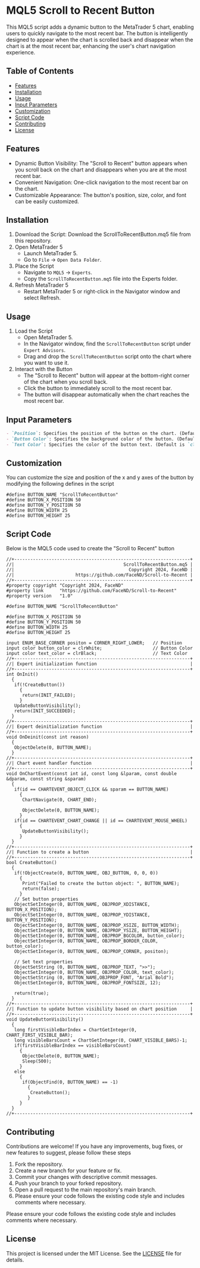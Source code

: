 # MQL5 Scroll to Recent Button

This MQL5 script adds a dynamic button to the MetaTrader 5 chart, enabling users to quickly navigate to the most recent bar. 
The button is intelligently designed to appear when the chart is scrolled back and disappear when the chart is at the most recent bar, 
enhancing the user's chart navigation experience.

## Table of Contents

- [Features](#features)
- [Installation](#installation)
- [Usage](#usage)
- [Input Parameters](#input-parameters)
- [Customization](#customization)
- [Script Code](#script-code)
- [Contributing](#contributing)
- [License](#license)

## Features

- Dynamic Button Visibility: The "Scroll to Recent" button appears when you scroll back on the chart and disappears when you are at the most recent bar.
- Convenient Navigation: One-click navigation to the most recent bar on the chart.
- Customizable Appearance: The button's position, size, color, and font can be easily customized.

## Installation

1. Download the Script: Download the ScrollToRecentButton.mq5 file from this repository.
2. Open MetaTrader 5
   - Launch MetaTrader 5.
   - Go to `File` -> `Open Data Folder`.
3. Place the Script
   - Navigate to `MQL5` -> `Experts`.
   - Copy the `ScrollToRecentButton.mq5` file into the Experts folder.
4. Refresh MetaTrader 5
   - Restart MetaTrader 5 or right-click in the Navigator window and select Refresh.

## Usage

1. Load the Script
   - Open MetaTrader 5.
   - In the Navigator window, find the `ScrollToRecentButton` script under `Expert Advisors`.
   - Drag and drop the `ScrollToRecentButton` script onto the chart where you want to use it.
2. Interact with the Button
   - The "Scroll to Recent" button will appear at the bottom-right corner of the chart when you scroll back.
   - Click the button to immediately scroll to the most recent bar.
   - The button will disappear automatically when the chart reaches the most recent bar.

## Input Parameters

```markdown
- `Position`: Specifies the position of the button on the chart. (Default is `CORNER_RIGHT_LOWER`)
- `Button Color`: Specifies the background color of the button. (Default is `clrWhite`)
- `Text Color`: Specifies the color of the button text. (Default is `clrBlack`)
```

## Customization

You can customize the size and position of the x and y axes of the button by modifying the following defines in the script

```mql5
#define BUTTON_NAME "ScrollToRecentButton"
#define BUTTON_X_POSITION 50
#define BUTTON_Y_POSITION 50
#define BUTTON_WIDTH 25
#define BUTTON_HEIGHT 25
```

## Script Code
Below is the MQL5 code used to create the "Scroll to Recent" button
```mql5
//+------------------------------------------------------------------+
//|                                         ScrollToRecentButton.mq5 |
//|                                           Copyright 2024, FaceND |
//|                       https://github.com/FaceND/Scroll-to-Recent |
//+------------------------------------------------------------------+
#property copyright "Copyright 2024, FaceND"
#property link      "https://github.com/FaceND/Scroll-to-Recent"
#property version   "1.0"

#define BUTTON_NAME "ScrollToRecentButton"

#define BUTTON_X_POSITION 50
#define BUTTON_Y_POSITION 50
#define BUTTON_WIDTH 25
#define BUTTON_HEIGHT 25

input ENUM_BASE_CORNER positon = CORNER_RIGHT_LOWER;   // Position
input color button_color = clrWhite;                   // Button Color
input color text_color = clrBlack;                     // Text Color
//+------------------------------------------------------------------+
//| Expert initialization function                                   |
//+------------------------------------------------------------------+
int OnInit()
  {
   if(!CreateButton())
     {
      return(INIT_FAILED);
     }
   UpdateButtonVisibility();
   return(INIT_SUCCEEDED);
  }
//+------------------------------------------------------------------+
//| Expert deinitialization function                                 |
//+------------------------------------------------------------------+
void OnDeinit(const int reason)
  {
   ObjectDelete(0, BUTTON_NAME);
  }
//+------------------------------------------------------------------+
//| Chart event handler function                                     |
//+------------------------------------------------------------------+
void OnChartEvent(const int id, const long &lparam, const double &dparam, const string &sparam)
  {
   if(id == CHARTEVENT_OBJECT_CLICK && sparam == BUTTON_NAME)
     {   
      ChartNavigate(0, CHART_END);
      
      ObjectDelete(0, BUTTON_NAME);
     }
   if(id == CHARTEVENT_CHART_CHANGE || id == CHARTEVENT_MOUSE_WHEEL)
     {
      UpdateButtonVisibility();
     }
  }
//+------------------------------------------------------------------+
//| Function to create a button                                      |
//+------------------------------------------------------------------+
bool CreateButton()
  {
   if(!ObjectCreate(0, BUTTON_NAME, OBJ_BUTTON, 0, 0, 0))
     {
      Print("Failed to create the button object: ", BUTTON_NAME);
      return(false);
     }
   // Set button properties
   ObjectSetInteger(0, BUTTON_NAME, OBJPROP_XDISTANCE, BUTTON_X_POSITION);
   ObjectSetInteger(0, BUTTON_NAME, OBJPROP_YDISTANCE, BUTTON_Y_POSITION);
   ObjectSetInteger(0, BUTTON_NAME, OBJPROP_XSIZE, BUTTON_WIDTH);
   ObjectSetInteger(0, BUTTON_NAME, OBJPROP_YSIZE, BUTTON_HEIGHT);
   ObjectSetInteger(0, BUTTON_NAME, OBJPROP_BGCOLOR, button_color);
   ObjectSetInteger(0, BUTTON_NAME, OBJPROP_BORDER_COLOR, button_color);
   ObjectSetInteger(0, BUTTON_NAME, OBJPROP_CORNER, positon);

   // Set text properties
   ObjectSetString (0, BUTTON_NAME, OBJPROP_TEXT, ">>");
   ObjectSetInteger(0, BUTTON_NAME, OBJPROP_COLOR, text_color);
   ObjectSetString (0, BUTTON_NAME,OBJPROP_FONT, "Arial Bold");
   ObjectSetInteger(0, BUTTON_NAME, OBJPROP_FONTSIZE, 12);

   return(true);
  }
//+------------------------------------------------------------------+
//| Function to update button visibility based on chart position     |
//+------------------------------------------------------------------+
void UpdateButtonVisibility()
  {
   long firstVisibleBarIndex = ChartGetInteger(0, CHART_FIRST_VISIBLE_BAR);
   long visibleBarsCount = ChartGetInteger(0, CHART_VISIBLE_BARS)-1;
   if(firstVisibleBarIndex == visibleBarsCount)
     {
      ObjectDelete(0, BUTTON_NAME);
      Sleep(500);
     }
   else
     {
      if(ObjectFind(0, BUTTON_NAME) == -1)
        {
         CreateButton();
        }
     }
  }
//+------------------------------------------------------------------+
```
## Contributing

Contributions are welcome! If you have any improvements, bug fixes, or new features to suggest, please follow these steps

1. Fork the repository.
2. Create a new branch for your feature or fix.
3. Commit your changes with descriptive commit messages.
4. Push your branch to your forked repository.
4. Open a pull request to the main repository's main branch.
5. Please ensure your code follows the existing code style and includes comments where necessary.

Please ensure your code follows the existing code style and includes comments where necessary.

## License
This project is licensed under the MIT License. See the [LICENSE](LICENSE) file for details.

